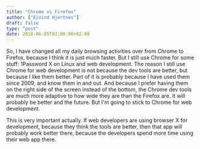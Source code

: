 ```yaml
---
title: "Chrome vs Firefox"
author: ["Eivind Hjertnes"]
draft: false
type: "post"
date: 2018-06-05T02:00:00+02:00
---
```


So, I have changed all my daily browsing activities over from Chrome to
Firefox, because I think it is just much faster. But I still use Chrome
for some stuff: 1Password X on Linux and web development. The reason I
still use Chrome for web development is not because the dev tools are
better, but because I like them better. Part of it is probably because I
have used them since 2009, and know them in and out. And because I
prefer having them on the right side of the screen instead of the
bottom, the Chrome dev tools are much more adaptive to how wide they are
than the Firefox are. It will probably be better and the future. But I'm
going to stick to Chrome for web development.

This is very important actually. If web developers are using browser X
for development, because they think the tools are better, then that app
will probably work better there, because the developers spend more time
using their web app there.

